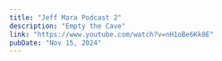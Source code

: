 ```yaml
---
title: "Jeff Mara Podcast 2"
description: "Empty the Cave"
link: "https://www.youtube.com/watch?v=nH1oBe6Kk0E"
pubDate: "Nov 15, 2024"
---
```


